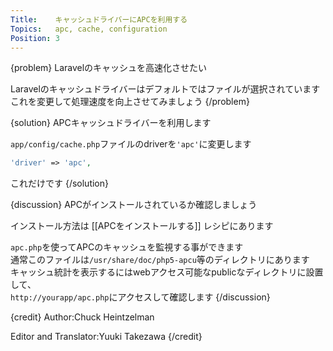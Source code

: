 ```yaml
---
Title:    キャッシュドライバーにAPCを利用する
Topics:   apc, cache, configuration
Position: 3
---
```


{problem}
Laravelのキャッシュを高速化させたい

Laravelのキャッシュドライバーはデフォルトではファイルが選択されています  
これを変更して処理速度を向上させてみましょう
{/problem}

{solution}
APCキャッシュドライバーを利用します

`app/config/cache.php`ファイルのdriverを`'apc'`に変更します

```php
'driver' => 'apc',
```

これだけです
{/solution}

{discussion}
APCがインストールされているか確認しましょう

インストール方法は [[APCをインストールする]] レシピにあります

`apc.php`を使ってAPCのキャッシュを監視する事ができます  
通常このファイルは`/usr/share/doc/php5-apcu`等のディレクトリにあります  
キャッシュ統計を表示するにはwebアクセス可能なpublicなディレクトリに設置して、  
`http://yourapp/apc.php`にアクセスして確認します
{/discussion}

{credit}
Author:Chuck Heintzelman

Editor and Translator:Yuuki Takezawa
{/credit}

